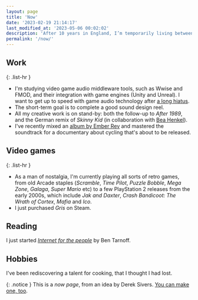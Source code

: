 ```yaml
---
layout: page
title: 'Now'
date: '2023-02-19 21:14:17'
last_modified_at: '2023-05-06 00:02:02'
description: 'After 10 years in England, I’m temporarily living between the shores of Lake Maggiore and Milan. The plan for 2023 is to move back to the UK.'
permalink: '/now/'
---
```

## Work

{: .list-hr }
- I'm studying video game audio middleware tools, such as Wwise and FMOD, and their integration with game engines (Unity and Unreal). I want to get up to speed with game audio technology after [a long hiatus](/work/sound-design/ruff-trigger-playstation2-game/).
- The short-term goal is to complete a good sound design reel.
- All my creative work is on stand-by: both the follow-up to _After 1989_, and the German remix of _Skinny Kid_ (in collaboration with [Bea Henkel](https://beartemusic.com/the-story/)).
- I've recently mixed an [album by Ember Rev](/blog/mix-ember-rev-reaper-subprojects/) and mastered the soundtrack for a documentary about cycling that's about to be released.

## Video games

{: .list-hr }
- As a man of nostalgia, I'm currently playing all sorts of retro games, from old Arcade staples (_Scramble_, _Time Pilot_, _Puzzle Bobble_, _Mega Zone_, _Galaga_, _Super Mario_ etc) to a few PlayStation 2 releases from the early 2000s, which include _Jak and Daxter_, _Crash Bandicoot: The Wrath of Cortex_, _Mafia_ and _Ico_.
- I just purchased _Gris_ on Steam.

## Reading

I just started [_Internet for the people_](https://www.versobooks.com/en-gb/products/2674-internet-for-the-people) by Ben Tarnoff.

## Hobbies

I've been rediscovering a talent for cooking, that I thought I had lost.

{: .notice }
This is a _now page_, from an idea by Derek Sivers. [You can make one, too](https://nownownow.com/about).